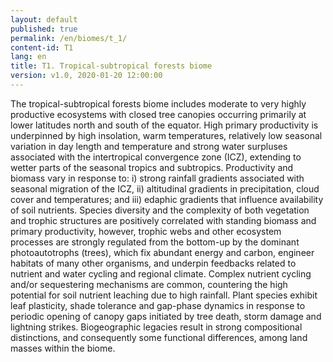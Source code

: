 ```yaml
---
layout: default
published: true
permalink: /en/biomes/t_1/
content-id: T1
lang: en
title: T1. Tropical-subtropical forests biome
version: v1.0, 2020-01-20 12:00:00
---
```


The tropical-subtropical forests biome includes moderate to very highly productive ecosystems with closed tree canopies occurring primarily at lower latitudes north and south of the equator. High primary productivity is underpinned by high insolation, warm temperatures, relatively low seasonal variation in day length and temperature and strong water surpluses associated with the intertropical convergence zone (ICZ), extending to wetter parts of the seasonal tropics and subtropics. Productivity and biomass vary in response to: i) strong rainfall gradients associated with seasonal migration of the ICZ, ii) altitudinal gradients in precipitation, cloud cover and temperatures; and iii) edaphic gradients that influence availability of soil nutrients. Species diversity and the complexity of both vegetation and trophic structures are positively correlated with standing biomass and primary productivity, however, trophic webs and other ecosystem processes are strongly regulated from the bottom-up by the dominant photoautotrophs (trees), which fix abundant energy and carbon, engineer habitats of many other organisms, and underpin feedbacks related to nutrient and water cycling  and regional climate. Complex nutrient cycling and/or sequestering mechanisms are common, countering the high potential for soil nutrient leaching due to high rainfall. Plant species exhibit leaf plasticity, shade tolerance and gap-phase dynamics in response to periodic opening of canopy gaps initiated by tree death, storm damage and lightning strikes. Biogeographic legacies result in strong compositional distinctions, and consequently some functional differences, among land masses within the biome.
